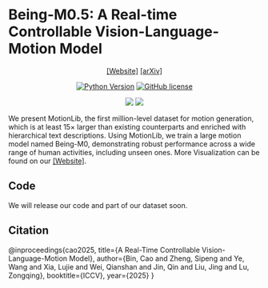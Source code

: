 # Being-M0.5: A Real-time Controllable Vision-Language-Motion Model

<div align="center">

[[Website]](https://beingbeyond.github.io/Being-M0.5)
[[arXiv]](https://arxiv.org/abs/2410.03311)

[![Python Version](https://img.shields.io/badge/Python-3.10-blue.svg)]()
[![GitHub license](https://img.shields.io/badge/MIT-blue)]()

![](docs/images/motion_control.png)
![](docs/images/model_structure.png)
</div>


We present MotionLib, the first million-level dataset for motion generation, which is at least 15× larger than existing counterparts and enriched with hierarchical text descriptions. Using MotionLib, we train a large motion model named Being-M0, demonstrating robust performance across a wide range of human activities, including unseen ones. More Visualization can be found on our [[Website]](https://beingbeyond.github.io/Being-M0.5).


## Code
We will release our code and part of our dataset soon.

## Citation
@inproceedings{cao2025,
  title={A Real-Time Controllable Vision-Language-Motion Model},
  author={Bin, Cao and Zheng, Sipeng and Ye, Wang and Xia, Lujie and Wei, Qianshan and Jin, Qin and Liu, Jing and Lu, Zongqing},
  booktitle={ICCV},
  year={2025}
}
```